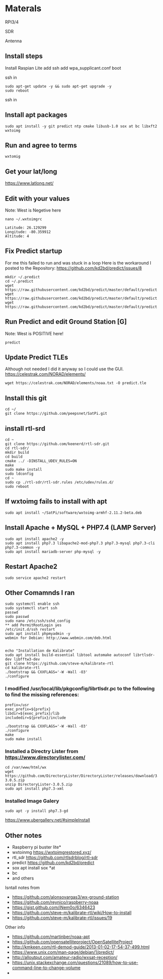 # Materals 
RPI3/4

SDR

Antenna

## Install steps

Install Raspian Lite
add ssh
add wpa_supplicant.conf
boot

ssh in

```
sudo apt-get update -y && sudo apt-get upgrade -y
sudo reboot
```

ssh in

## Install apt packages
```
sudo apt install -y git predict ntp cmake libusb-1.0 sox at bc libxft2 wxtoimg
```

## Run and agree to terms
```
wxtomig
```
## Get your lat/long
https://www.latlong.net/

## Edit with your values
Note: West is Negetive here
```
nano ~/.wxtoimgrc
```
```
Latitude: 26.129299
Longitude: -80.359912
Altitude: 4
```

## Fix Predict startup
For me this failed to run and was stuck in a loop
Here is the workaround I posted to the Repository: https://github.com/kd2bd/predict/issues/8
```
mkdir ~/.predict
cd ~/.predict
wget https://raw.githubusercontent.com/kd2bd/predict/master/default/predict.db
wget https://raw.githubusercontent.com/kd2bd/predict/master/default/predict.tle
wget https://raw.githubusercontent.com/kd2bd/predict/master/default/predict.qth
```
## Run Predict and edit Ground Station [G]
Note: West is POSITIVE here!
```
predict
```

## Update Predict TLEs
Although not needed I did it anyway so I could use the GUI.
https://celestrak.com/NORAD/elements/
```
wget https://celestrak.com/NORAD/elements/noaa.txt -O predict.tle
```

## Install this git
```
cd ~/
git clone https://github.com/peepsnet/SatPi.git
```

## install rtl-srd
```
cd ~
git clone https://github.com/keenerd/rtl-sdr.git
cd rtl-sdr/
mkdir build
cd build
cmake ../ -DINSTALL_UDEV_RULES=ON
make
sudo make install
sudo ldconfig
cd ~
sudo cp ./rtl-sdr/rtl-sdr.rules /etc/udev/rules.d/
sudo reboot
```
## If wxtoimg fails to install with apt
```
sudo apt install ~/SatPi/software/wxtoimg-armhf-2.11.2-beta.deb
```
##  Install Apache + MySQL + PHP7.4 (LAMP Server)
```
sudo apt install apache2 -y
sudo apt install php7.3 libapache2-mod-php7.3 php7.3-mysql php7.3-cli php7.3-common -y
sudo apt install mariadb-server php-mysql -y
```
## Restart Apache2
```
sudo service apache2 restart

```


## Other Comamnds I ran
```
sudo systemctl enable ssh
sudo systemctl start ssh
passwd
sudo passwd
sudo nano /etc/ssh/sshd_config
** add PermitRootLogin yes
/etc/init.d/ssh restart
sudo apt install phpmyadmin -y
webmin for Debian: http://www.webmin.com/deb.html


echo "Installation de Kalibrate"
sudo apt install build-essential libtool automake autoconf librtlsdr-dev libfftw3-dev
git clone https://github.com/steve-m/kalibrate-rtl
cd kalibrate-rtl
./bootstrap && CXXFLAGS='-W -Wall -O3'
./configure
```
### I modified /usr/local/lib/pkgconfig/librtlsdr.pc to the following to find the missing references:
```
prefix=/usr
exec_prefix=${prefix}
libdir=${exec_prefix}/lib
includedir=${prefix}/include
```
```
./bootstrap && CXXFLAGS='-W -Wall -O3'
./configure
make
sudo make install
```

### Installed a Directry Lister from https://www.directorylister.com/

```
cd /var/www/html/wx
wget https://github.com/DirectoryLister/DirectoryLister/releases/download/3.0.5/DirectoryLister-3.0.5.zip
unzip DirectoryLister-3.0.5.zip
sudo apt install php7.3-xml
```
### Installed Image Galery
```
sudo apt -y install php7.3-gd
```
https://www.ubergallery.net/#simpleInstall

## Other notes
* Raspberry pi buster lite*
* wxtoinmg https://wxtoimgrestored.xyz/
* rtl_sdr https://github.com/rtlsdrblog/rtl-sdr
* predict https://github.com/kd2bd/predict
* sox apt install sox
 *at
* bc
* and others




Isntall notes from 
* https://github.com/alonsovargas3/wx-ground-station
* https://github.com/reynico/raspberry-noaa
* https://gist.github.com/iNem0o/6346423
* https://github.com/steve-m/kalibrate-rtl/wiki/How-to-install
* https://github.com/steve-m/kalibrate-rtl/issues/19

Other info
* https://github.com/martinber/noaa-apt
* https://github.com/opensatelliteproject/OpenSatelliteProject
* http://kmkeen.com/rtl-demod-guide/2013-01-02-17-54-37-499.html
* https://www.unix.com/man-page/debian/1/predict/
* http://alloutput.com/amateur-radio/wxsat-reception/
* https://unix.stackexchange.com/questions/21089/how-to-use-command-line-to-change-volume
* 
